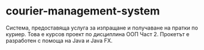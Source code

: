 # courier-management-system
 Система, предоставяща услуга за изпращане и получаване на пратки по куриер. Това е курсов проект по дисциплина ООП Част 2.
 Прокетът е разработен с помоща на Java и Java FX.
